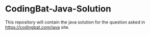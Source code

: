 # CodingBat-Java-Solution
This repository will contain the java solution for the question asked in https://codingbat.com/java site. 
